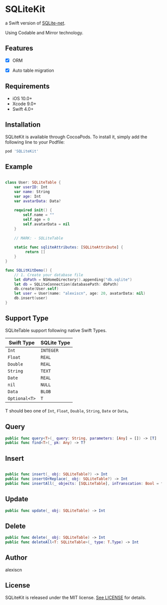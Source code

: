 
# SQLiteKit

a Swift version of [SQLite-net](https://github.com/praeclarum/sqlite-net/).

Using Codable and Mirror technology.


## Features

- [x] ORM 
- [x] Auto table migration


## Requirements

- iOS 10.0+
- Xcode 9.0+ 
- Swift 4.0+

## Installation


SQLiteKit is available through CocoaPods. To install it, simply add the following line to your Podfile:


```ruby
pod 'SQLiteKit'
```

## Example 

```swift

class User: SQLiteTable {
    var userID: Int
    var name: String
    var age: Int
    var avatarData: Data?
     
    required init() {
        self.name = ""
        self.age = 0
        self.avatarData = nil
    }
     
    // MARK: - SQLiteTable
     
    static func sqliteAttributes: [SQLiteAttribute] {
         return []
    }
}

func SQLitKitDemo() {
    // 1. Create your database file
    let dbPath = NSHomeDirectory().appending("db.sqlite")
    let db = SQLiteConnection(databasePath: dbPath)
    db.create(User.self)
    let user = User(name: "alexiscn", age: 20, avatarData: nil)
    db.insert(user)
}
```

## Support Type

SQLiteTable support following native Swift Types.

| Swift Type      | SQLite Type |
| --------------- | ----------- |
| `Int`           | `INTEGER`   |
| `Float `        | `REAL`      |
| `Double `       | `REAL`      |
| `String`        | `TEXT`      |
| `Date`          | `REAL`      |
| `nil`           | `NULL`      |
| `Data`          | `BLOB`      |
| `Optional<T>`   | `T`         |

T should beo one of  `Int`, `Float`, `Double`, `String`, `Date` or `Data`。

## Query

```swift
public func query<T>(_ query: String, parameters: [Any] = []) -> [T]
public func find<T>(_ pk: Any) -> T?
```

## Insert

```swift

public func insert(_ obj: SQLiteTable?) -> Int
public func insertOrReplace(_ obj: SQLiteTable?) -> Int
public func insertAll(_ objects: [SQLiteTable], inTranscation: Bool = false) -> Int
```

## Update

```swift
public func update(_ obj: SQLiteTable) -> Int

```

## Delete

```swift
public func delete(_ obj: SQLiteTable) -> Int
public func deleteAll<T: SQLiteTable>(_ type: T.Type) -> Int
```

## Author

alexiscn

## License

SQLiteKit is released under the MIT license. [See LICENSE](https://github.com/alexiscn/SQLiteKit/blob/master/LICENSE) for details.
